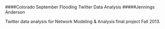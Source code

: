 ####Colorado September Flooding Twitter Data Analysis
#####Jennings Anderson

Twitter data analysis for Network Modeling & Analysis final project Fall 2013.
